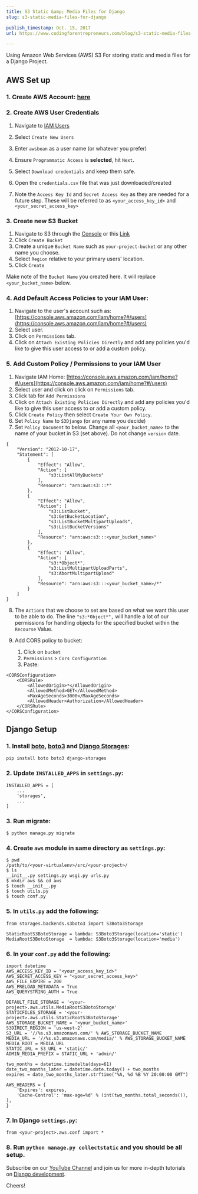 ```yaml
---
title: S3 Static &amp; Media Files for Django
slug: s3-static-media-files-for-django

publish_timestamp: Oct. 15, 2017
url: https://www.codingforentrepreneurs.com/blog/s3-static-media-files-for-django/

---
```


Using Amazon Web Services (AWS) S3 For storing static and media files for a Django Project.


## AWS Set up
### 1. **Create AWS Account**: [here](http://aws.amazon.com/)

### 2. **Create AWS User Credentials**
    
1. Navigate to [IAM Users](https://console.aws.amazon.com/iam/home?#users)

2. Select `Create New Users`

3. Enter `awsbean` as a user name (or whatever you prefer)

4. Ensure `Programmatic Access` is **selected**, hit `Next`.

5. Select `Download credentials` and keep them safe. 

6. Open the `credentials.csv` file that was just downloaded/created 

7. Note the `Access Key Id` and `Secret Access Key` as they are needed for a future step. These will be referred to as `<your_access_key_id>` and `<your_secret_access_key>`

### 3. **Create new S3 Bucket**

1. Navigate to S3 through the [Console](https://console.aws.amazon.com) or this [Link](https://console.aws.amazon.com/s3)
2. Click `Create Bucket`
3. Create a unique `Bucket Name` such as `your-project-bucket` or any other name you choose.
4. Select `Region` relative to your primary users' location.
5. Click `Create`

Make note of the `Bucket Name` you created here. It will replace `<your_bucket_name>` below.

### 4. **Add Default Access Policies to your IAM User**:
1. Navigate to the user's account such as: [https://console.aws.amazon.com/iam/home?#/users](https://console.aws.amazon.com/iam/home?#/users)
2. Select user.
3. Click on `Permissions` tab.
4. Click on `Attach Existing Policies Directly` and add any policies you'd like to give this user access to or add a custom policy.

### 5. **Add Custom Policy / Permissions to your IAM User**
1. Navigate IAM Home: [https://console.aws.amazon.com/iam/home?#/users](https://console.aws.amazon.com/iam/home?#/users)
2. Select user and click on click on `Permissions` tab.
3. Click tab for `Add Permissions`
4. Click on `Attach Existing Policies Directly` and add any policies you'd like to give this user access to or add a custom policy.
5. Click `Create Policy` then select `Create Your Own Policy`.
6. Set `Policy Name` to `S3Django` (or any name you decide)
7. Set `Policy Document` to below. Change all `<your_bucket_name>` to the name of your bucket in S3 (set above). Do not change `version` date.

```
{
    "Version": "2012-10-17",
    "Statement": [
        {
            "Effect": "Allow",
            "Action": [
                "s3:ListAllMyBuckets"
            ],
            "Resource": "arn:aws:s3:::*"
        },
        {
            "Effect": "Allow",
            "Action": [
                "s3:ListBucket",
                "s3:GetBucketLocation",
                "s3:ListBucketMultipartUploads",
                "s3:ListBucketVersions"
            ],
            "Resource": "arn:aws:s3:::<your_bucket_name>"
        },
        {
            "Effect": "Allow",
            "Action": [
                "s3:*Object*",
                "s3:ListMultipartUploadParts",
                "s3:AbortMultipartUpload"
            ],
            "Resource": "arn:aws:s3:::<your_bucket_name>/*"
        }
    ]
}
```

8. The `Action`s that we choose to set are based on what we want this user to be able to do. The line `"s3:*Object*",` will handle a lot of our permissions for handling objects for the specified bucket within the `Recourse` Value.

9. Add CORS policy to bucket:
    1. Click on `bucket`
    2. `Permissions` > `Cors Configuration`
    3. Paste:

```
<CORSConfiguration>
    <CORSRule>
        <AllowedOrigin>*</AllowedOrigin>
        <AllowedMethod>GET</AllowedMethod>
        <MaxAgeSeconds>3000</MaxAgeSeconds>
        <AllowedHeader>Authorization</AllowedHeader>
    </CORSRule>
</CORSConfiguration>
```


## **Django Setup**

### 1. Install [boto](http://boto.readthedocs.io/en/latest/), [boto3](http://boto3.readthedocs.io/en/latest/) and [Django Storages](https://django-storages.readthedocs.org/en/latest/):

```
pip install boto boto3 django-storages
```
### 2. Update `INSTALLED_APPS` in `settings.py`:
```
INSTALLED_APPS = [
    ...
    'storages',
    ...
]
```

### 3. Run migrate:
```
$ python manage.py migrate 
```
### 4. Create `aws` module in same directory as `settings.py`:
```
$ pwd
/path/to/<your-virtualenv>/src/<your-project>/
$ ls
__init__.py settings.py wsgi.py urls.py
$ mkdir aws && cd aws
$ touch __init__.py
$ touch utils.py
$ touch conf.py
```
### 5. In `utils.py` add the following:

```
from storages.backends.s3boto3 import S3Boto3Storage

StaticRootS3BotoStorage = lambda: S3Boto3Storage(location='static')
MediaRootS3BotoStorage  = lambda: S3Boto3Storage(location='media')
```

### 6. In your `conf.py` add the following:
```
import datetime
AWS_ACCESS_KEY_ID = "<your_access_key_id>"
AWS_SECRET_ACCESS_KEY = "<your_secret_access_key>"
AWS_FILE_EXPIRE = 200
AWS_PRELOAD_METADATA = True
AWS_QUERYSTRING_AUTH = True

DEFAULT_FILE_STORAGE = '<your-project>.aws.utils.MediaRootS3BotoStorage'
STATICFILES_STORAGE = '<your-project>.aws.utils.StaticRootS3BotoStorage'
AWS_STORAGE_BUCKET_NAME = '<your_bucket_name>'
S3DIRECT_REGION = 'us-west-2'
S3_URL = '//%s.s3.amazonaws.com/' % AWS_STORAGE_BUCKET_NAME
MEDIA_URL = '//%s.s3.amazonaws.com/media/' % AWS_STORAGE_BUCKET_NAME
MEDIA_ROOT = MEDIA_URL
STATIC_URL = S3_URL + 'static/'
ADMIN_MEDIA_PREFIX = STATIC_URL + 'admin/'

two_months = datetime.timedelta(days=61)
date_two_months_later = datetime.date.today() + two_months
expires = date_two_months_later.strftime("%A, %d %B %Y 20:00:00 GMT")

AWS_HEADERS = { 
    'Expires': expires,
    'Cache-Control': 'max-age=%d' % (int(two_months.total_seconds()), ),
}
```
### 7. In Django `settings.py`:
```
from <your-project>.aws.conf import *
```

### 8. Run `python manage.py collectstatic` and you should be all setup.



Subscribe on our [YouTube Channel](https://kirr.co/7l2sv4) and join us for more in-depth tutorials on [Django development](http://joincfe.com/enroll).


Cheers!